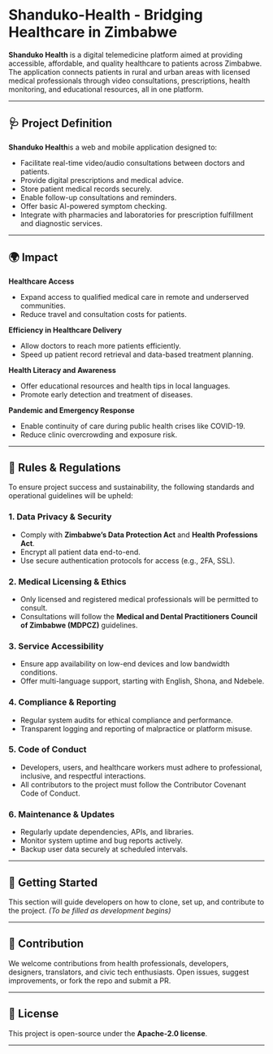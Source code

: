 # Shanduko-Health - Bridging Healthcare in Zimbabwe

**Shanduko Health** is a digital telemedicine platform aimed at providing accessible, affordable, and quality healthcare to patients across Zimbabwe. The application connects patients in rural and urban areas with licensed medical professionals through video consultations, prescriptions, health monitoring, and educational resources, all in one platform.

---

## 🩺 Project Definition

  **Shanduko Health**is a web and mobile application designed to:
- Facilitate real-time video/audio consultations between doctors and patients.
- Provide digital prescriptions and medical advice.
- Store patient medical records securely.
- Enable follow-up consultations and reminders.
- Offer basic AI-powered symptom checking.
- Integrate with pharmacies and laboratories for prescription fulfillment and diagnostic services.

---

## 🌍 Impact

**Healthcare Access**  
- Expand access to qualified medical care in remote and underserved communities.
- Reduce travel and consultation costs for patients.

**Efficiency in Healthcare Delivery**  
- Allow doctors to reach more patients efficiently.
- Speed up patient record retrieval and data-based treatment planning.

**Health Literacy and Awareness**  
- Offer educational resources and health tips in local languages.
- Promote early detection and treatment of diseases.

**Pandemic and Emergency Response**  
- Enable continuity of care during public health crises like COVID-19.
- Reduce clinic overcrowding and exposure risk.

---

## 📜 Rules & Regulations

To ensure project success and sustainability, the following standards and operational guidelines will be upheld:

### 1. **Data Privacy & Security**
- Comply with **Zimbabwe’s Data Protection Act** and **Health Professions Act**.
- Encrypt all patient data end-to-end.
- Use secure authentication protocols for access (e.g., 2FA, SSL).

### 2. **Medical Licensing & Ethics**
- Only licensed and registered medical professionals will be permitted to consult.
- Consultations will follow the **Medical and Dental Practitioners Council of Zimbabwe (MDPCZ)** guidelines.

### 3. **Service Accessibility**
- Ensure app availability on low-end devices and low bandwidth conditions.
- Offer multi-language support, starting with English, Shona, and Ndebele.

### 4. **Compliance & Reporting**
- Regular system audits for ethical compliance and performance.
- Transparent logging and reporting of malpractice or platform misuse.

### 5. **Code of Conduct**
- Developers, users, and healthcare workers must adhere to professional, inclusive, and respectful interactions.
- All contributors to the project must follow the Contributor Covenant Code of Conduct.

### 6. **Maintenance & Updates**
- Regularly update dependencies, APIs, and libraries.
- Monitor system uptime and bug reports actively.
- Backup user data securely at scheduled intervals.

---

## 🚀 Getting Started

This section will guide developers on how to clone, set up, and contribute to the project. *(To be filled as development begins)*

---

## 🤝 Contribution

We welcome contributions from health professionals, developers, designers, translators, and civic tech enthusiasts. Open issues, suggest improvements, or fork the repo and submit a PR.

---

## 📄 License

This project is open-source under the **Apache-2.0 license**.

---




